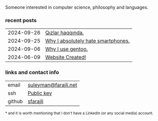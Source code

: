 <!-- Title: My personal Website -->

Someone interested in computer science, philosophy and languages.

### recent posts

<table>
    <tr><td><time class="key">2024-09-26</time></td><td><a  class="post value"  href="/posts/qizlar.html">Qızlar haqqında.</a></td></tr>
    <tr><td><time class="key">2024-09-25</time></td><td><a  class="post value"  href="/posts/nophone.html">Why I absolutely hate smartphones.</a></td></tr>
    <tr><td><time class="key">2024-09-06</time></td><td><a  class="post value"  href="/posts/gentoo.html">Why I use gentoo.</a></td></tr>
    <tr><td><time class="key">2024-06-09</time></td><td><a  class="post value"  href="/posts/website_created.html">Website Created!</a></td></tr>
</table>


### links and contact info

<table>
		<tr><td class="key">email</td><td><a class="value" href="mailto:suleyman@farajli.net">suleyman@farajli.net</a></td></tr>
		<tr><td class="key">ssh  </td><td><a class="value" href="/keys/ssh.html">Public key</a></td></tr>
		<tr><td class="key">github</td><td><a class="value" href="https://github.com/sfarajli">sfarajli</a></td></tr>
</table>
<small class="footnote">* and it is worth mentioning that I don't have a LinkedIn (or any social media) account.</small>
